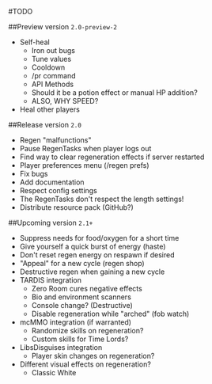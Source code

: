 #TODO

##Preview version `2.0-preview-2`
* Self-heal
    * Iron out bugs
    * Tune values
    * Cooldown
    * /pr command
    * API Methods
    * Should it be a potion effect or manual HP addition?
    * ALSO, WHY SPEED?
* Heal other players

##Release version `2.0`
* Regen "malfunctions"
* Pause RegenTasks when player logs out
* Find way to clear regeneration effects if server restarted
* Player preferences menu (/regen prefs)
* Fix bugs
* Add documentation
* Respect config settings
* The RegenTasks don't respect the length settings!
* Distribute resource pack (GitHub?)

##Upcoming version `2.1+`
* Suppress needs for food/oxygen for a short time
* Give yourself a quick burst of energy (haste)
* Don't reset regen energy on respawn if desired
* "Appeal" for a new cycle (regen shop)
* Destructive regen when gaining a new cycle
* TARDIS integration
    * Zero Room cures negative effects
    * Bio and environment scanners
    * Console change? (Destructive)
    * Disable regeneration while "arched" (fob watch)
* mcMMO integration (if warranted)
    * Randomize skills on regeneration?
    * Custom skills for Time Lords?
* LibsDisguises integration
    * Player skin changes on regeneration?
* Different visual effects on regeneration?
    * Classic White
